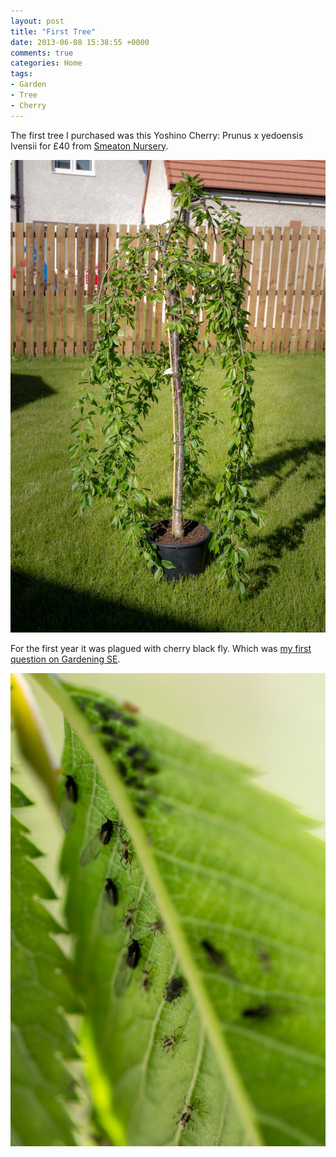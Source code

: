 ```yaml
---
layout: post
title: "First Tree"
date: 2013-06-08 15:38:55 +0000
comments: true
categories: Home
tags:
- Garden 
- Tree
- Cherry
---
```


The first tree I purchased was this Yoshino Cherry: Prunus x yedoensis Ivensii for £40 from [Smeaton Nursery](http://www.smeatonnurserygardens.co.uk/).

![Yoshino Cherry: Prunus x yedoensis Ivensii](/images/Gardening/morganp-20130608-Garden-IMG_1200.jpg)

For the first year it was plagued with cherry black fly. Which was [my first question on Gardening SE](http://gardening.stackexchange.com/q/7664/2381). 

![Cherry Black Fly Attack Cherry Tree](/images/Gardening/morganp-20130616-Blackfly-IMG_1983.jpg)

